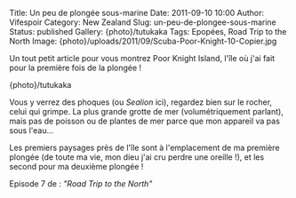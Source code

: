 Title: Un peu de plongée sous-marine
Date: 2011-09-10 10:00
Author: Vifespoir
Category: New Zealand
Slug: un-peu-de-plongee-sous-marine
Status: published
Gallery: {photo}/tutukaka
Tags: Epopées, Road Trip to the North
Image: {photo}/uploads/2011/09/Scuba-Poor-Knight-10-Copier.jpg

Un tout petit article pour vous montrez Poor Knight Island, l'île où
j'ai fait pour la première fois de la plongée !

<span>{photo}/tutukaka</span>

Vous y verrez des phoques (ou *Sealion* ici), regardez bien sur le
rocher, celui qui grimpe. La plus grande grotte de mer (volumétriquement
parlant), mais pas de poisson ou de plantes de mer parce que mon
appareil va pas sous l'eau...

Les premiers paysages près de l'île sont à l'emplacement de ma première
plongée (de toute ma vie, mon dieu j'ai cru perdre une oreille !), et
les second pour ma deuxième plongée !

Episode 7 de : *"Road Trip to the North"*

 

 
